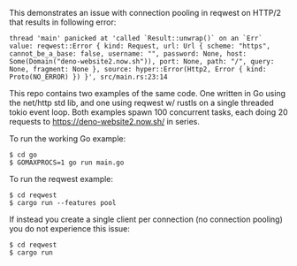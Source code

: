This demonstrates an issue with connection pooling in reqwest on HTTP/2 that
results in following error:

```
thread 'main' panicked at 'called `Result::unwrap()` on an `Err` value: reqwest::Error { kind: Request, url: Url { scheme: "https", cannot_be_a_base: false, username: "", password: None, host: Some(Domain("deno-website2.now.sh")), port: None, path: "/", query: None, fragment: None }, source: hyper::Error(Http2, Error { kind: Proto(NO_ERROR) }) }', src/main.rs:23:14
```

This repo contains two examples of the same code. One written in Go using the
net/http std lib, and one using reqwest w/ rustls on a single threaded tokio
event loop. Both examples spawn 100 concurrent tasks, each doing 20 requests to
https://deno-website2.now.sh/ in series.

To run the working Go example:

```
$ cd go
$ GOMAXPROCS=1 go run main.go
```

To run the reqwest example:

```
$ cd reqwest
$ cargo run --features pool
```

If instead you create a single client per connection (no connection pooling) you
do not experience this issue:

```
$ cd reqwest
$ cargo run
```
